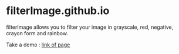 # filterImage.github.io

filterImage allows you to filter your image in grayscale, red, negative, crayon form and rainbow.

Take a demo : [link of page](https://filterimage.live/)
